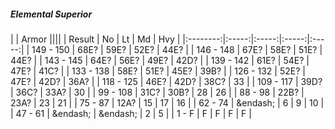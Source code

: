 ##### Elemental Superior

|      | Armor ||||
| Result | No | Lt | Md | Hvy |
|:--------:|:-----:|:-----:|:-----:|:-----:|
| 149 - 150 | 68E? | 59E? | 52E? | 44E? |
| 146 - 148 | 67E? | 58E? | 51E? | 44E? |
| 143 - 145 | 64E? | 56E? | 49E? | 42D? |
| 139 - 142 | 61E? | 54E? | 47E? | 41C? |
| 133 - 138 | 58E? | 51E? | 45E? | 39B? |
| 126 - 132 | 52E? | 47E? | 42D? | 36A? |
| 118 - 125 | 46E? | 42D? | 38C? | 33 |
| 109 - 117 | 39D? | 36C? | 33A? | 30 |
| 99 - 108 | 31C? | 30B? | 28 | 26 |
| 88 - 98 | 22B? | 23A? | 23 | 21 |
| 75 - 87 | 12A? | 15 | 17 | 16 |
| 62 - 74 | &endash;  | 6 | 9 | 10 |
| 47 - 61 | &endash;  | &endash;  | 2 | 5 |
| 1 - F | F | F | F | F |

